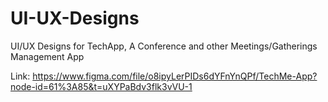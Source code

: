 # UI-UX-Designs
UI/UX Designs for TechApp, A Conference and other Meetings/Gatherings Management App

Link: https://www.figma.com/file/o8ipyLerPIDs6dYFnYnQPf/TechMe-App?node-id=61%3A85&t=uXYPaBdv3flk3vVU-1
